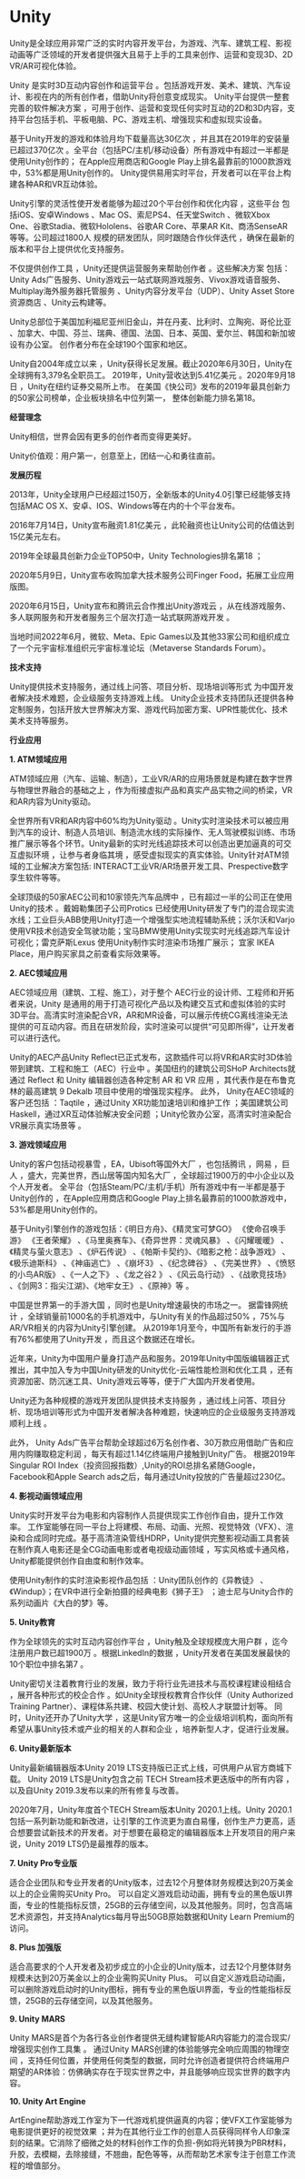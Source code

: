 # Unity


Unity是全球应用非常广泛的实时内容开发平台，为游戏、汽车、建筑工程、影视动画等广泛领域的开发者提供强大且易于上手的工具来创作、运营和变现3D、2D VR/AR可视化体验。

Unity 是实时3D互动内容创作和运营平台 。包括游戏开发、美术、建筑、汽车设计、影视在内的所有创作者，借助Unity将创意变成现实。 Unity平台提供一整套完善的软件解决方案 ，可用于创作、运营和变现任何实时互动的2D和3D内容，支持平台包括手机、平板电脑、PC、游戏主机、增强现实和虚拟现实设备。 

基于Unity开发的游戏和体验月均下载量高达30亿次  ，并且其在2019年的安装量已超过370亿次 。全平台（包括PC/主机/移动设备）所有游戏中有超过一半都是使用Unity创作的； 在Apple应用商店和Google Play上排名最靠前的1000款游戏中，53%都是用Unity创作的。 Unity提供易用实时平台，开发者可以在平台上构建各种AR和VR互动体验。

Unity引擎的灵活性使开发者能够为超过20个平台创作和优化内容 ，这些平台 包括iOS、安卓Windows 、Mac OS、索尼PS4、任天堂Switch 、微软Xbox One、谷歌Stadia、微软Hololens、谷歌AR Core、苹果AR Kit、商汤SenseAR等等。公司超过1800人 规模的研发团队，同时跟随合作伙伴迭代 ，确保在最新的版本和平台上提供优化支持服务。 

不仅提供创作工具 ，Unity还提供运营服务来帮助创作者 。这些解决方案 包括：Unity Ads广告服务、Unity游戏云一站式联网游戏服务、Vivox游戏语音服务、Multiplay海外服务器托管服务 、Unity内容分发平台（UDP）、Unity Asset Store资源商店  、Unity云构建等。 

Unity总部位于美国加利福尼亚州旧金山，并在丹麦、比利时、立陶宛、哥伦比亚 、加拿大、中国、芬兰、瑞典、德国、法国、日本、英国、爱尔兰、韩国和新加坡设有办公室。 创作者分布在全球190个国家和地区。 

Unity自2004年成立以来 ，Unity获得长足发展。截止2020年6月30日，Unity在全球拥有3,379名全职员工。  2019年，Unity营收达到5.41亿美元 。2020年9月18日  ，Unity在纽约证券交易所上市。 在美国《快公司》发布的2019年最具创新力的50家公司榜单，企业板块排名中位列第一， 整体创新能力排名第18。

**经营理念**

Unity相信，世界会因有更多的创作者而变得更美好。 

Unity价值观：用户第一，创意至上，团结一心和勇往直前。

**发展历程**

2013年，Unity全球用户已经超过150万，全新版本的Unity4.0引擎已经能够支持包括MAC OS X、安卓、IOS、Windows等在内的十个平台发布。

2016年7月14日，Unity宣布融资1.81亿美元 ，此轮融资也让Unity公司的估值达到15亿美元左右。 

2019年全球最具创新力企业TOP50中，Unity Technologies排名第18 ；

2020年5月9日，Unity宣布收购加拿大技术服务公司Finger Food，拓展工业应用版图。 

2020年6月15日，Unity宣布和腾讯云合作推出Unity游戏云 ，从在线游戏服务、多人联网服务和开发者服务三个层次打造一站式联网游戏开发 。

当地时间2022年6月，微软、Meta、Epic Games以及其他33家公司和组织成立了一个元宇宙标准组织元宇宙标准论坛（Metaverse Standards Forum）。

**技术支持**

Unity提供技术支持服务，通过线上问答、项目分析、现场培训等形式 为中国开发者解决技术难题，企业级服务支持游戏上线。 Unity企业技术支持团队还提供各种定制服务，包括开放大世界解决方案、游戏代码加密方案、UPR性能优化、技术美术支持等服务。

**行业应用**

**1. ATM领域应用**

ATM领域应用（汽车、运输、制造），工业VR/AR的应用场景就是构建在数字世界与物理世界融合的基础之上  ，作为衔接虚拟产品和真实产品实物之间的桥梁，VR和AR内容为Unity驱动。

全世界所有VR和AR内容中60%均为Unity驱动 。Unity实时渲染技术可以被应用到汽车的设计、制造人员培训、制造流水线的实际操作、无人驾驶模拟训练、市场推广展示等各个环节。Unity最新的实时光线追踪技术可以创造出更加逼真的可交互虚拟环境  ，让参与者身临其境 ，感受虚拟现实的真实体验。Unity针对ATM领域的工业解决方案包括: INTERACT工业VR/AR场景开发工具、Prespective数字孪生软件等等。

全球顶级的50家AEC公司和10家领先汽车品牌中 ，已有超过一半的公司正在使用Unity的技术 。戴姆勒集团子公司Protics 已经使用Unity研发了专门的混合现实流水线；工业巨头ABB使用Unity打造一个增强型实地流程辅助系统；沃尔沃和Varjo 使用VR技术创造安全驾驶功能；宝马BMW使用Unity实现实时光线追踪汽车设计可视化；雷克萨斯Lexus 使用Unity制作实时渲染市场推广展示； 宜家   IKEA Place，用户购买家具之前查看实际效果等。

**2. AEC领域应用**

AEC领域应用（建筑、工程、施工），对于整个 AEC行业的设计师、工程师和开拓者来说，Unity 是通用的用于打造可视化产品以及构建交互式和虚拟体验的实时3D平台。高清实时渲染配合VR，AR和MR设备，可以展示传统CG离线渲染无法提供的可互动内容。而且在研发阶段，实时渲染可以提供“可见即所得”，让开发者可以进行迭代。 

Unity的AEC产品Unity Reflect已正式发布，这款插件可以将VR和AR实时3D体验带到建筑、工程和施工（AEC）行业中 。美国纽约的建筑公司SHoP Architects就通过 Reflect 和 Unity 编辑器创造各种定制 AR 和 VR 应用 ，其代表作是在布鲁克林的最高建筑 9 Dekalb 项目中使用的增强现实程序。
此外， Unity在AEC领域的客户还包括 ：Taqtile ，通过Unity XR功能加速培训和维护工作 ；美国建筑公司Haskell，通过XR互动体验解决安全问题 ；Unity伦敦办公室，高清实时渲染配合VR展示真实场景等 。 

**3. 游戏领域应用**

Unity的客户包括动视暴雪  ，EA，Ubisoft等国外大厂  ，也包括腾讯 ，网易  ，巨人  ，盛大，完美世界，西山居等国内知名大厂  ，全球超过1900万的中小企业以及个人开发者。 全平台（包括Steam/PC/主机/手机）所有游戏中有一半都是基于Unity创作的 ，在Apple应用商店和Google Play上排名最靠前的1000款游戏中，53%都是用Unity创作的。

基于Unity引擎创作的游戏包括：《明日方舟》、《精灵宝可梦GO》 《使命召唤手游》 《王者荣耀》 、《马里奥赛车》、《奇异世界：灵魂风暴》 、《闪耀暖暖》 、《精灵与萤火意志》 、《炉石传说》 、《帕斯卡契约》、《暗影之枪：战争游戏》  、《极乐迪斯科》 、《神庙逃亡》 、《崩坏3》 、《纪念碑谷》  、《完美世界》  、《愤怒的小鸟AR版》 、《一人之下》 、《龙之谷2  》 、《风云岛行动》 、《战歌竞技场》  、《剑网3：指尖江湖》、《地牢女王》 、《原神》等 。

中国是世界第一的手游大国 ，同时也是Unity增速最快的市场之一。 据雷锋网统计 ，全球销量前1000名的手机游戏中，与Unity有关的作品超过50% ，75%与AR/VR相关的内容为Unity引擎创建。 从2019年1月至今，中国所有新发行的手游有76%都使用了Unity开发 ，而且这个数据还在增长。

近年来，Unity为中国用户量身打造产品和服务。2019年Unity中国版编辑器正式推出，其中加入专为中国Unity研发的Unity优化-云端性能检测和优化工具 ，还有资源加密、防沉迷工具、Unity游戏云等等，便于广大国内开发者使用。

Unity还为各种规模的游戏开发团队提供技术支持服务 ，通过线上问答、项目分析、现场培训等形式为中国开发者解决各种难题，快速响应的企业级服务支持游戏顺利上线  。

此外， Unity Ads广告平台帮助全球超过6万名创作者、30万款应用借助广告和应用内购赚取稳定利润 ，每天有超过1.14亿终端用户接触到Unity广告。 根据2019年Singular ROI Index（投资回报指数）,Unity的ROI总排名紧随Google，Facebook和Apple Search ads之后，每月通过Unity投放的广告量超过230亿。 

**4. 影视动画领域应用**

Unity实时开发平台为电影和内容制作人员提供现实工作创作自由，提升工作效率。 工作室能够在同一平台上将建模、布局、动画、光照、视觉特效（VFX）、渲染和合成同时完成。基于高清渲染管线HDRP，Unity提供完整影视动画工具套装在制作真人电影还是全CG动画电影或者电视级动画领域  ，写实风格或卡通风格，Unity都能提供创作自由度和制作效率。 

使用Unity制作的实时渲染影视作品包括 ：Unity团队创作的《异教徒》 、《Windup》；在VR中进行全新拍摄的经典电影《狮子王》 ；迪士尼与Unity合作的系列动画片《大白的梦》等。

**5. Unity教育**

作为全球领先的实时互动内容创作平台 ，Unity触及全球规模庞大用户群 ，迄今注册用户数已超1900万 。根据LinkedIn的数据  ，Unity开发者在美国发展最快的10个职位中排名第7  。

Unity密切关注着教育行业的发展，致力于将行业先进技术与高校课程建设相结合 ，展开各种形式的校企合作  。如Unity全球授权教育合作伙伴（Unity Authorized Training Partner）、课程体系共建、校园大使计划、高校人才联盟计划等。 同时，Unity还开办了Unity大学 ，这是Unity官方唯一的企业级培训机构，面向所有希望从事Unity技术或产业的相关的人群和企业 ，培养新型人才，促进行业发展。 

**6. Unity最新版本**

Unity最新编辑器版本Unity 2019 LTS支持版已正式上线，可供用户从官方商城下载。 Unity 2019 LTS是Unity包含之前 TECH Stream技术更迭版中的所有内容 ，以及自Unity 2019.3发布以来的所有修复与改善。

2020年7月，Unity年度首个TECH Stream版本Unity 2020.1上线。Unity 2020.1包括一系列新功能和新改进，让引擎的工作流更为直白易懂，创作生产力更高，适合想要尝试新技术的开发者。对于想要在最稳定的编辑器版本上开发项目的用户来说，Unity 2019 LTS仍是最推荐的版本。

**7. Unity Pro专业版**

适合企业团队和专业开发者的Unity版本，过去12个月整体财务规模达到20万美金以上的企业需购买Unity Pro。 可以自定义游戏启动动画，拥有专业的黑色版UI界面，专业的性能指标反馈，25GB的云存储空间，以及其他服务。同时，包含高端艺术资源包，并支持Analytics每月导出50GB原始数据和Unity Learn Premium的访问。 

**8.  Plus 加强版**

适合高要求的个人开发者及初步成立的小企业的Unity版本，过去12个月整体财务规模未达到20万美金以上的企业需购买Unity Plus。 可以自定义游戏启动动画，可以删除游戏启动时的Unity图标，拥有专业的黑色版UI界面，专业的性能指标反馈，25GB的云存储空间，以及其他服务。 

**9. Unity MARS**

Unity MARS是首个为各行各业创作者提供无缝构建智能AR内容能力的混合现实/增强现实创作工具集 。 通过Unity MARS创建的体验能够完全响应周围的物理空间 ，支持任何位置，并使用任何类型的数据，同时允许创造者提供符合终端用户期望的AR体验：仿佛确实存在于现实世界之中，并且能够响应现实世界的数字内容。

**10. Unity Art Engine**

ArtEngine帮助游戏工作室为下一代游戏机提供逼真的内容；使VFX工作室能够为电影提供更好的视觉效果 ；并为在其他行业工作的创意人员获得同样令人印象深刻的结果。它消除了细微之处的材料创作工作的负担-例如将光转换为PBR材料，升胶，去模糊，去除接缝，不翘曲，配色等等，从而帮助艺术家专注于创意工作流程的增值部分。
